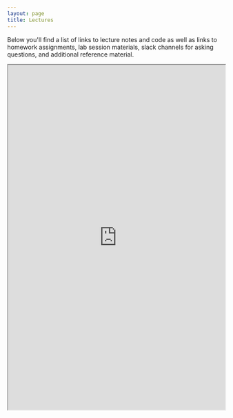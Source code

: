 ```yaml
---
layout: page
title: Lectures
---
```


Below you'll find a list of links to lecture notes and code as well as links to homework
assignments, lab session materials, slack channels for asking questions, and additional reference material. 

<iframe src="https://docs.google.com/spreadsheets/d/e/2PACX-1vQT_ZaAYL7eMwyvznABNxGFRbX4N1EcOjrZYa1mPIQ2RvFlXn06IiBkCKkTSIur4uXUA9IkuYFXW4Di/pubhtml" width="100%" height="800"></iframe>
